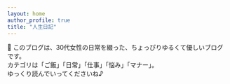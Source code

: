 ```yaml
---
layout: home
author_profile: true
title: "人生日記"
---
```


🌟 このブログは、30代女性の日常を綴った、ちょっぴりゆるくて優しいブログです。  
カテゴリは「ご飯」「日常」「仕事」「悩み」「マナー」。  
ゆっくり読んでいってくださいね♪
